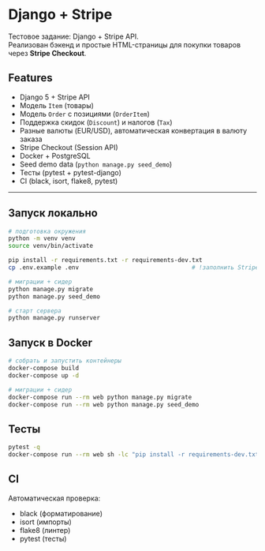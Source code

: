 # Django + Stripe

Тестовое задание: Django + Stripe API.  
Реализован бэкенд и простые HTML-страницы для покупки товаров через **Stripe Checkout**.  

## Features
- Django 5 + Stripe API
- Модель `Item` (товары)
- Модель `Order` с позициями (`OrderItem`)
- Поддержка скидок (`Discount`) и налогов (`Tax`)
- Разные валюты (EUR/USD), автоматическая конвертация в валюту заказа
- Stripe Checkout (Session API)
- Docker + PostgreSQL
- Seed demo data (`python manage.py seed_demo`)
- Тесты (pytest + pytest-django)
- CI (black, isort, flake8, pytest)

---

## Запуск локально

```bash
# подготовка окружения
python -m venv venv
source venv/bin/activate

pip install -r requirements.txt -r requirements-dev.txt
cp .env.example .env                                # !заполнить Stripe ключи!

# миграции + сидер
python manage.py migrate
python manage.py seed_demo

# старт сервера
python manage.py runserver
```

## Запуск в Docker
```bash
# собрать и запустить контейнеры
docker-compose build
docker-compose up -d

# миграции + сидер
docker-compose run --rm web python manage.py migrate
docker-compose run --rm web python manage.py seed_demo
```
## Тесты
```bash
pytest -q
docker-compose run --rm web sh -lc "pip install -r requirements-dev.txt"
```
## CI
Автоматическая проверка:
- black (форматирование)
- isort (импорты)
- flake8 (линтер)
- pytest (тесты)
